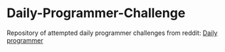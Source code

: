 # Daily-Programmer-Challenge
Repository of attempted daily programmer challenges from reddit: [Daily programmer](https://www.reddit.com/r/dailyprogrammer/)
